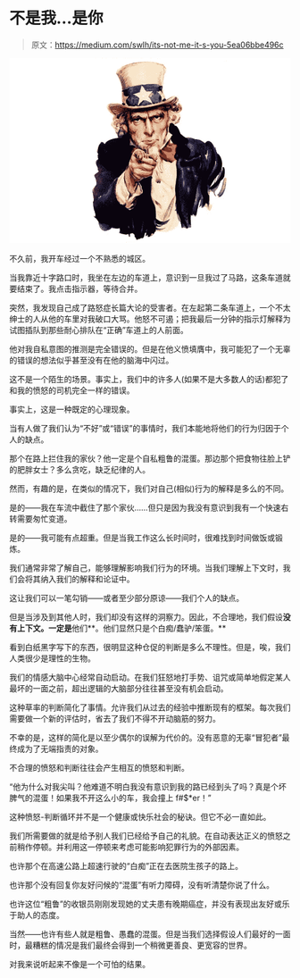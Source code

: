 # 不是我…是你

> 原文：<https://medium.com/swlh/its-not-me-it-s-you-5ea06bbe496c>

![](img/2e0ce14a28ea0a2d4fb1fe226ab4bf23.png)

不久前，我开车经过一个不熟悉的城区。

当我靠近十字路口时，我坐在左边的车道上，意识到一旦我过了马路，这条车道就要结束了。我点击指示器，等待合并。

突然，我发现自己成了路怒症长篇大论的受害者。在左起第二条车道上，一个不太绅士的人从他的车里对我破口大骂。他怒不可遏；把我最后一分钟的指示灯解释为试图插队到那些耐心排队在“正确”车道上的人前面。

他对我自私意图的推测是完全错误的。但是在他义愤填膺中，我可能犯了一个无辜的错误的想法似乎甚至没有在他的脑海中闪过。

这不是一个陌生的场景。事实上，我们中的许多人(如果不是大多数人的话)都犯了和我的愤怒的司机完全一样的错误。

事实上，这是一种既定的心理现象。

当有人做了我们认为“不好”或“错误”的事情时，我们本能地将他们的行为归因于个人的缺点。

那个在路上拦住我的家伙？他一定是个自私粗鲁的混蛋。那边那个把食物往脸上铲的肥胖女士？多么贪吃，缺乏纪律的人。

然而，有趣的是，在类似的情况下，我们对自己(相似)行为的解释是多么的不同。

是的——我在车流中截住了那个家伙……但只是因为我没有意识到我有一个快速右转需要匆忙变道。

是的——我可能有点超重。但是当我工作这么长时间时，很难找到时间做饭或锻炼。

我们通常非常了解自己，能够理解影响我们行为的环境。当我们理解上下文时，我们会将其纳入我们的解释和论证中。

这让我们可以一笔勾销——或者至少部分原谅——我们个人的缺点。

但是当涉及到其他人时，我们却没有这样的洞察力。因此，不合理地，我们假设**没有上下文。一定是**他们**。他们显然只是个白痴/蠢驴/笨蛋。**

看到白纸黑字写下的东西，很明显这种仓促的判断是多么不理性。但是，唉，我们人类很少是理性的生物。

我们的情感大脑中心经常自动启动。在我们狂怒地打手势、诅咒或简单地假定某人最坏的一面之前，超出逻辑的大脑部分往往甚至没有机会启动。

这种草率的判断简化了事情。允许我们从过去的经验中推断现有的框架。每次我们需要做一个新的评估时，省去了我们不得不开动脑筋的努力。

不幸的是，这样的简化是以至少偶尔的误解为代价的。没有恶意的无辜“冒犯者”最终成为了无端指责的对象。

不合理的愤怒和判断往往会产生相互的愤怒和判断。

“他为什么对我尖叫？他难道不明白我没有意识到我的路已经到头了吗？真是个坏脾气的混蛋！如果我不开这么小的车，我会撞上 f#$*er！”

这种愤怒-判断循环并不是一个健康或快乐社会的秘诀。但它不必一直如此。

我们所需要做的就是给予别人我们已经给予自己的礼貌。在自动表达正义的愤怒之前稍作停顿。并利用这一停顿来考虑可能影响犯罪行为的外部因素。

也许那个在高速公路上超速行驶的“白痴”正在去医院生孩子的路上。

也许那个没有回复你友好问候的“混蛋”有听力障碍，没有听清楚你说了什么。

也许这位“粗鲁”的收银员刚刚发现她的丈夫患有晚期癌症，并没有表现出友好或乐于助人的态度。

当然——也许有些人就是粗鲁、愚蠢的混蛋。但是当我们选择假设人们最好的一面时，最糟糕的情况是我们最终会得到一个稍微更善良、更宽容的世界。

对我来说听起来不像是一个可怕的结果。